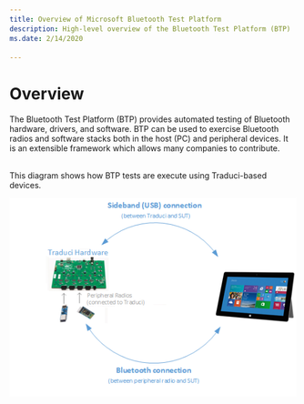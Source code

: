```yaml
---
title: Overview of Microsoft Bluetooth Test Platform
description: High-level overview of the Bluetooth Test Platform (BTP)
ms.date: 2/14/2020

---
```


# Overview

The Bluetooth Test Platform (BTP) provides automated testing of Bluetooth hardware, drivers, and software. BTP can be used to exercise Bluetooth radios and software stacks both in the host (PC) and peripheral devices. It is an extensible framework which allows many companies to contribute.


<br>This diagram shows how BTP tests are execute using Traduci-based devices.

![Test Overview - Hardware View.](images/btp-hwOverview.png)



